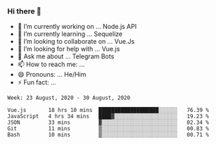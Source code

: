 ### Hi there 👋

- 🔭 I’m currently working on ... Node.js API
- 🌱 I’m currently learning ... Sequelize
- 👯 I’m looking to collaborate on ... Vue.Js
- 🤔 I’m looking for help with ... Vue.js
- 💬 Ask me about ... Telegram Bots 
- 📫 How to reach me: ... 
- 😄 Pronouns: ... He/Him
- ⚡ Fun fact: ... 


<!--START_SECTION:waka-->
```text
Week: 23 August, 2020 - 30 August, 2020

Vue.js       18 hrs 10 mins  ███████████████████░░░░░░   76.39 % 
JavaScript   4 hrs 34 mins   ████▓░░░░░░░░░░░░░░░░░░░░   19.23 % 
JSON         33 mins         ▓░░░░░░░░░░░░░░░░░░░░░░░░   02.34 % 
Git          11 mins         ▒░░░░░░░░░░░░░░░░░░░░░░░░   00.83 % 
Bash         10 mins         ▒░░░░░░░░░░░░░░░░░░░░░░░░   00.71 % 
```
<!--END_SECTION:waka-->

<!--
**therealstein/therealstein** is a ✨ _special_ ✨ repository because its `README.md` (this file) appears on your GitHub profile.

Here are some ideas to get you started:

- 🔭 I’m currently working on ...
- 🌱 I’m currently learning ...
- 👯 I’m looking to collaborate on ...
- 🤔 I’m looking for help with ...
- 💬 Ask me about ...
- 📫 How to reach me: ...
- 😄 Pronouns: ...
- ⚡ Fun fact: ...
-->
